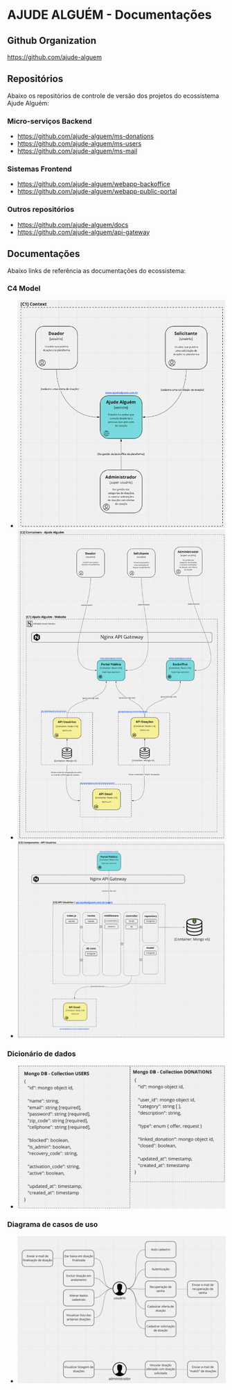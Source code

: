 # AJUDE ALGUÉM - Documentações

## Github Organization
https://github.com/ajude-alguem

## Repositórios
Abaixo os repositórios de controle de versão dos projetos do ecossistema Ajude Alguém:

### Micro-serviços Backend
- https://github.com/ajude-alguem/ms-donations
- https://github.com/ajude-alguem/ms-users
- https://github.com/ajude-alguem/ms-mail

### Sistemas Frontend
- https://github.com/ajude-alguem/webapp-backoffice
- https://github.com/ajude-alguem/webapp-public-portal

### Outros repositórios
- https://github.com/ajude-alguem/docs
- https://github.com/ajude-alguem/api-gateway

## Documentações
Abaixo links de referência as documentações do ecossistema:

### C4 Model
- ![C1 - Context](https://github.com/ajude-alguem/docs/blob/main/c4-model/c1-context.png?raw=true)
- ![C2 - Containers](https://github.com/ajude-alguem/docs/blob/main/c4-model/c2-containers.png?raw=true)
- ![C3 - Components](https://github.com/ajude-alguem/docs/blob/main/c4-model/c3-components.png?raw=true)

### Dicionário de dados
- ![Dicionário de dados](https://github.com/ajude-alguem/docs/blob/main/data-dict.png?raw=true)

### Diagrama de casos de uso
- ![Diagrama de casos de uso](https://github.com/ajude-alguem/docs/blob/main/usecase-diagram.png?raw=true)